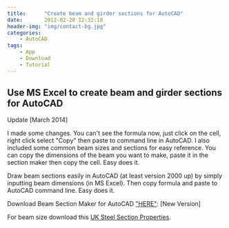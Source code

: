 ```yaml
---
title:      "Create beam and girder sections for AutoCAD"
date:       2012-02-20 12:32:18
header-img: "img/contact-bg.jpg"
categories:
    - AutoCAD
tags:
    - App
    - Download
    - Tutorial
---
```


<h2>Use MS Excel to create beam and girder sections for AutoCAD</h2>

<p>Update [March 2014]</p>

<p>I made some changes. You can't see the formula now, just click on the cell, right click select "Copy" then paste to command line in AutoCAD. I also included some common beam sizes and sections for easy reference. You can copy the dimensions of the beam you want to make, paste it in the section maker then copy the cell. Easy does it.</p>

Draw beam sections easily in AutoCAD (at least version 2000 up) by simply inputting beam dimensions (in MS Excel). Then copy formula and paste to AutoCAD command line. Easy does it.

Download Beam Section Maker for AutoCAD <a href="http://sh.st/qk5BP" target="_blank">"HERE"</a>: [New Version]

For beam size download this <a href="/download/SteelUK001202-.zip" target="_blank">UK Steel Section Properties</a>.

